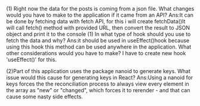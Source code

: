 (1) Right now the data for the posts is coming from a json file. What changes would you have to make to the application if it came from an API?
Ans:It can be done by fetching data with fetch API, for this i will create fetchData()It will call fetch() method with provided URL, 
then convert the result to JSON object and print it to the console
(1) In what type of hook should you use to fetch the data and why?
Ans:it should be used in useEffect()hook because using this hook this method can be used anywhere in the application.
What other considerations would you have to make?
I have to create new hook 'useEffect()' for this.

(2)Part of this application uses the package nanoid to generate keys. What issue would this cause for generating keys in React?
Ans:Using a nanoid for keys forces the the reconciliation process to always view every element in the array as "new" or "changed",
which forces it to rerender - and that can cause some nasty side effects.
